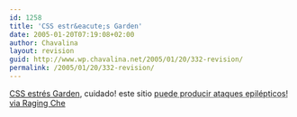 ```yaml
---
id: 1258
title: 'CSS estr&eacute;s Garden'
date: 2005-01-20T07:19:08+02:00
author: Chavalina
layout: revision
guid: http://www.wp.chavalina.net/2005/01/20/332-revision/
permalink: /2005/01/20/332-revision/
---
```

<a href="http://zengarden.20megsfree.com/" target="_blank">CSS estr&eacute;s Garden</a>, cuidado! este sitio <acronym title="ojo, esto es una broma, que luego no me echen a los leones">puede producir ataques epil&eacute;pticos!</acronym> <a href="http://www.theragingche.com/blog/archive/264/" target="_blank">via Raging Che</a>